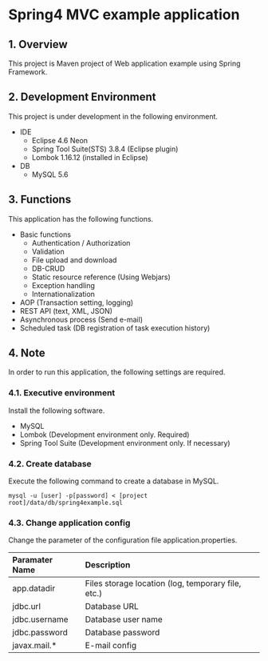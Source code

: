 # Spring4 MVC example application

## 1. Overview
This project is Maven project of Web application example using Spring Framework.

## 2. Development Environment
This project is under development in the following environment.

* IDE
  - Eclipse 4.6 Neon
  - Spring Tool Suite(STS) 3.8.4 (Eclipse plugin)
  - Lombok 1.16.12 (installed in Eclipse)
* DB
  - MySQL 5.6

## 3. Functions
This application has the following functions.

* Basic functions
  - Authentication / Authorization
  - Validation
  - File upload and download
  - DB-CRUD
  - Static resource reference (Using Webjars)
  - Exception handling
  - Internationalization
* AOP (Transaction setting, logging)
* REST API (text, XML, JSON)
* Asynchronous process (Send e-mail)
* Scheduled task (DB registration of task execution history)

## 4. Note
In order to run this application, the following settings are required.

### 4.1. Executive environment
Install the following software.

* MySQL
* Lombok (Development environment only. Required)
* Spring Tool Suite (Development environment only. If necessary)

### 4.2. Create database
Execute the following command to create a database in MySQL.

  ```
  mysql -u [user] -p[password] < [project root]/data/db/spring4example.sql
  ```

### 4.3. Change application config
Change the parameter of the configuration file application.properties.

| Paramater Name | Description                                        |
|:---------------|:---------------------------------------------------|
| app.datadir    | Files storage location (log, temporary file, etc.) |
| jdbc.url       | Database URL                                       |
| jdbc.username  | Database user name                                 |
| jdbc.password  | Database password                                  |
| javax.mail.\*  | E\-mail config                                     |
